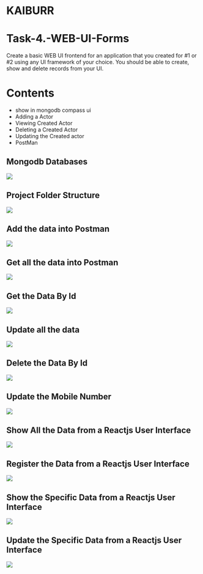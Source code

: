 # KAIBURR

# Task-4.-WEB-UI-Forms
Create a basic WEB UI frontend for an application that you created for #1 or #2 using any UI framework of your choice. You should be able to create, show and delete records from your UI.


# Contents
- show in mongodb compass ui
-  Adding a Actor
-  Viewing Created Actor
-  Deleting a Created Actor
-  Updating the Created actor
- PostMan


## Mongodb Databases
![](https://github.com/Krishna12345825/Task-1.-Java-REST-API/blob/main/images/image0.png)

## Project Folder Structure
![](https://github.com/Krishna12345825/Task-1.-Java-REST-API/blob/main/images/image1.png)

## Add  the data into Postman 
![](https://github.com/Krishna12345825/Task-1.-Java-REST-API/blob/main/images/image2.png)

## Get all the data into Postman 
![](https://github.com/Krishna12345825/Task-1.-Java-REST-API/blob/main/images/image3.png)

## Get the Data By Id
![](https://github.com/Krishna12345825/Task-1.-Java-REST-API/blob/main/images/image4.png)

## Update all the data
![](https://github.com/Krishna12345825/Task-1.-Java-REST-API/blob/main/images/image5.png)

## Delete the Data By Id
![](https://github.com/Krishna12345825/Task-1.-Java-REST-API/blob/main/images/image6.png)

## Update the Mobile Number
![](https://github.com/Krishna12345825/Task-1.-Java-REST-API/blob/main/images/image7.png)

## Show All the Data from a Reactjs User Interface
![](https://github.com/Krishna12345825/Task-4.-WEB-UI-Forms/blob/main/MiniProjectWebUi/images/image8.png)

## Register the  Data from a Reactjs User Interface
![](https://github.com/Krishna12345825/Task-4.-WEB-UI-Forms/blob/main/MiniProjectWebUi/images/image9.png)

## Show the  Specific Data from a Reactjs User Interface
![](https://github.com/Krishna12345825/Task-4.-WEB-UI-Forms/blob/main/MiniProjectWebUi/images/image10.png)

## Update the Specific Data from a Reactjs User Interface
![](https://github.com/Krishna12345825/Task-4.-WEB-UI-Forms/blob/main/MiniProjectWebUi/images/image11.png)



